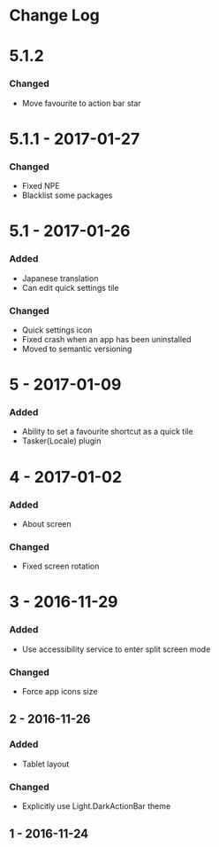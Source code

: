 # Change Log

# 5.1.2
### Changed
 - Move favourite to action bar star

# 5.1.1 - 2017-01-27
### Changed
 - Fixed NPE
 - Blacklist some packages

# 5.1 - 2017-01-26
### Added
 - Japanese translation
 - Can edit quick settings tile

### Changed
 - Quick settings icon
 - Fixed crash when an app has been uninstalled
 - Moved to semantic versioning

# 5 - 2017-01-09
### Added
 - Ability to set a favourite shortcut as a quick tile
 - Tasker(Locale) plugin

# 4 - 2017-01-02
### Added
 - About screen

### Changed
 - Fixed screen rotation

# 3 - 2016-11-29
### Added
 - Use accessibility service to enter split screen mode

### Changed
 - Force app icons size

## 2 - 2016-11-26
### Added
 - Tablet layout

### Changed
 - Explicitly use Light.DarkActionBar theme

## 1 - 2016-11-24
